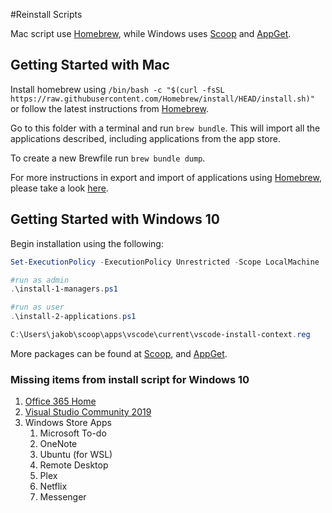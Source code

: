 #Reinstall Scripts

Mac script use [Homebrew](https://brew.sh/), while Windows uses [Scoop](https://scoop.sh/) and [AppGet](https://appget.net/).

## Getting Started with Mac

Install homebrew using `/bin/bash -c "$(curl -fsSL https://raw.githubusercontent.com/Homebrew/install/HEAD/install.sh)"` or follow the latest instructions from [Homebrew](https://brew.sh/).

Go to this folder with a terminal and run `brew bundle`. This will import all the applications described, including applications from the app store.

To create a new Brewfile run `brew bundle dump`.

For more instructions in export and import of applications using [Homebrew](https://brew.sh/), please take a look [here](https://tomlankhorst.nl/brew-bundle-restore-backup/).

## Getting Started with Windows 10

Begin installation using the following:

```powershell
Set-ExecutionPolicy -ExecutionPolicy Unrestricted -Scope LocalMachine

#run as admin
.\install-1-managers.ps1

#run as user
.\install-2-applications.ps1

C:\Users\jakob\scoop\apps\vscode\current\vscode-install-context.reg
```

More packages can be found at [Scoop](https://github.com/ScoopInstaller/Main/tree/master/bucket), and [AppGet](https://appget.net/packages).

### Missing items from install script for Windows 10

1. [Office 365 Home](https://account.microsoft.com/services/office/install)
2. [Visual Studio Community 2019](https://visualstudio.microsoft.com/downloads/)
3. Windows Store Apps
   1. Microsoft To-do
   2. OneNote
   3. Ubuntu (for WSL)
   4. Remote Desktop
   5. Plex
   6. Netflix
   7. Messenger
